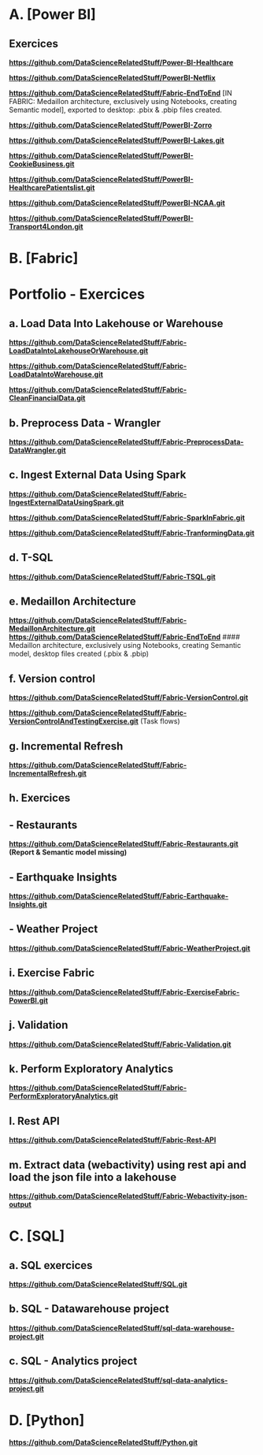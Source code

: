 # A. [Power BI]
## Exercices
**https://github.com/DataScienceRelatedStuff/Power-BI-Healthcare**

**https://github.com/DataScienceRelatedStuff/PowerBI-Netflix**


**https://github.com/DataScienceRelatedStuff/Fabric-EndToEnd**
[IN FABRIC: Medaillon architecture, exclusively using Notebooks, creating Semantic model], exported to desktop: .pbix & .pbip files created.

**https://github.com/DataScienceRelatedStuff/PowerBI-Zorro**

**https://github.com/DataScienceRelatedStuff/PowerBI-Lakes.git**

**https://github.com/DataScienceRelatedStuff/PowerBI-CookieBusiness.git**

**https://github.com/DataScienceRelatedStuff/PowerBI-HealthcarePatientslist.git**

**https://github.com/DataScienceRelatedStuff/PowerBI-NCAA.git**

**https://github.com/DataScienceRelatedStuff/PowerBI-Transport4London.git**




# B. [Fabric]
# Portfolio - Exercices

## a. Load Data Into Lakehouse or Warehouse
**https://github.com/DataScienceRelatedStuff/Fabric-LoadDataIntoLakehouseOrWarehouse.git**

**https://github.com/DataScienceRelatedStuff/Fabric-LoadDataIntoWarehouse.git**

**https://github.com/DataScienceRelatedStuff/Fabric-CleanFinancialData.git**


## b. Preprocess Data - Wrangler
**https://github.com/DataScienceRelatedStuff/Fabric-PreprocessData-DataWrangler.git**


## c. Ingest External Data Using Spark
**https://github.com/DataScienceRelatedStuff/Fabric-IngestExternalDataUsingSpark.git**

**https://github.com/DataScienceRelatedStuff/Fabric-SparkInFabric.git**

**https://github.com/DataScienceRelatedStuff/Fabric-TranformingData.git**


## d. T-SQL
**https://github.com/DataScienceRelatedStuff/Fabric-TSQL.git**


## e. Medaillon Architecture
**https://github.com/DataScienceRelatedStuff/Fabric-MedaillonArchitecture.git**
**https://github.com/DataScienceRelatedStuff/Fabric-EndToEnd** #### Medaillon architecture, exclusively using Notebooks, creating Semantic model, desktop files created (.pbix & .pbip)

## f. Version control
**https://github.com/DataScienceRelatedStuff/Fabric-VersionControl.git**

**https://github.com/DataScienceRelatedStuff/Fabric-VersionControlAndTestingExercise.git** (Task flows)


## g. Incremental Refresh
**https://github.com/DataScienceRelatedStuff/Fabric-IncrementalRefresh.git**


## h. Exercices
## - Restaurants
**https://github.com/DataScienceRelatedStuff/Fabric-Restaurants.git (Report & Semantic model missing)**
## - Earthquake Insights
**https://github.com/DataScienceRelatedStuff/Fabric-Earthquake-Insights.git**
## - Weather Project
**https://github.com/DataScienceRelatedStuff/Fabric-WeatherProject.git**


## i. Exercise Fabric
**https://github.com/DataScienceRelatedStuff/Fabric-ExerciseFabric-PowerBI.git**


## j. Validation
**https://github.com/DataScienceRelatedStuff/Fabric-Validation.git**


## k. Perform Exploratory Analytics
**https://github.com/DataScienceRelatedStuff/Fabric-PerformExploratoryAnalytics.git**


## l. Rest API
**https://github.com/DataScienceRelatedStuff/Fabric-Rest-API**

## m. Extract data (webactivity) using rest api and load the json file into a lakehouse
**https://github.com/DataScienceRelatedStuff/Fabric-Webactivity-json-output**




# C. [SQL]
## a. SQL exercices
**https://github.com/DataScienceRelatedStuff/SQL.git**

## b. SQL - Datawarehouse project
**https://github.com/DataScienceRelatedStuff/sql-data-warehouse-project.git**

## c. SQL - Analytics project
**https://github.com/DataScienceRelatedStuff/sql-data-analytics-project.git**



# D. [Python]
**https://github.com/DataScienceRelatedStuff/Python.git**
